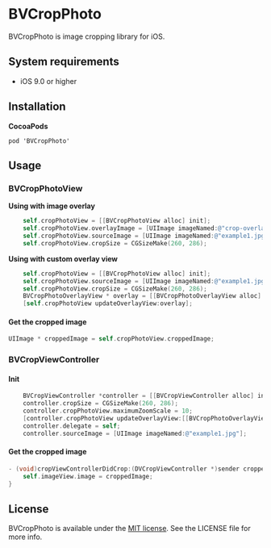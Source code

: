 BVCropPhoto
=================

BVCropPhoto is image cropping library for iOS.

## System requirements
- iOS 9.0 or higher

## Installation
**CocoaPods**

`pod 'BVCropPhoto'`

## Usage
### BVCropPhotoView
**Using with image overlay**
```objective-c
    self.cropPhotoView = [[BVCropPhotoView alloc] init];
    self.cropPhotoView.overlayImage = [UIImage imageNamed:@"crop-overlay-568h"];
    self.cropPhotoView.sourceImage = [UIImage imageNamed:@"example1.jpg"];
    self.cropPhotoView.cropSize = CGSizeMake(260, 286);
```
**Using with custom overlay view**

```objective-c
    self.cropPhotoView = [[BVCropPhotoView alloc] init];
    self.cropPhotoView.sourceImage = [UIImage imageNamed:@"example1.jpg"];
    self.cropPhotoView.cropSize = CGSizeMake(260, 286);
    BVCropPhotoOverlayView * overlay = [[BVCropPhotoOverlayView alloc] initWithCropSize:self.cropPhotoView.cropSize];
    [self.cropPhotoView updateOverlayView:overlay];
```

#### Get the cropped image
```objective-c
UIImage * croppedImage = self.cropPhotoView.croppedImage;
```

### BVCropViewController

#### Init

```objective-c
    BVCropViewController *controller = [[BVCropViewController alloc] init];
    controller.cropSize = CGSizeMake(260, 286);
    controller.cropPhotoView.maximumZoomScale = 10;
    [controller.cropPhotoView updateOverlayView:[[BVCropPhotoOverlayView alloc] initWithCropSize:CGSizeMake(260, 286)]];
    controller.delegate = self;
    controller.sourceImage = [UIImage imageNamed:@"example1.jpg"];
```

#### Get the cropped image

```objective-c
- (void)cropViewControllerDidCrop:(DVCropViewController *)sender croppedImage:(UIImage *)croppedImage{
    self.imageView.image = croppedImage;
}
```


## License

[Apache]: http://www.apache.org/licenses/LICENSE-2.0
[MIT]: http://www.opensource.org/licenses/mit-license.php
[GPL]: http://www.gnu.org/licenses/gpl.html
[BSD]: http://opensource.org/licenses/bsd-license.php

BVCropPhoto is available under the [MIT license][MIT]. See the LICENSE file for more info.
